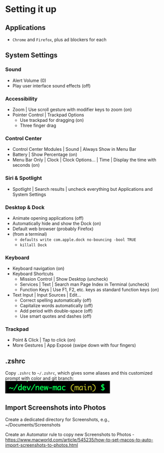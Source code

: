 # Setting it up

## Applications

* `Chrome` and `Firefox`, plus ad blockers for each

## System Settings

### Sound
* Alert Volume (0)
* Play user interface sound effects (off)

### Accessibility

* Zoom | Use scroll gesture with modifier keys to zoom (on)
* Pointer Control | Trackpad Options
    * Use trackpad for dragging (on)
    * Three finger drag

### Control Center

* Control Center Modules | Sound | Always Show in Menu Bar
* Battery | Show Percentage (on)
* Menu Bar Only | Clock | Clock Options... | Time | Display the time with seconds (on)

### Siri & Spotlight

* Spotlight | Search results | uncheck everything but Applications and System Settings

### Desktop & Dock

* Animate opening applications (off)
* Automatically hide and show the Dock (on)
* Default web browser (probably Firefox)
* (from a terminal)
    * `defaults write com.apple.dock no-bouncing -bool TRUE`
    * `killall Dock`

### Keyboard

* Keyboard navigation (on)
* Keyboard Shortcuts 
    * Mission Control | Show Desktop (uncheck)
    * Services | Text | Search man Page Index in Terminal (uncheck)
    * Function Keys | Use F1, F2, etc. keys as standard function keys (on)
* Text Input | Input Sources | Edit... 
    * Correct spelling automatically (off)
    * Capitalize words automatically (off)
    * Add period with double-space (off)
    * Use smart quotes and dashes (off)

### Trackpad

* Point & Click | Tap to click (on)
* More Gestures | App Exposé (swipe down with four fingers)

## .zshrc

Copy `.zshrc` to `~/.zshrc`,  which gives some aliases and this customized prompt with color and git branch:
![Customized prompt](image.png)

## Import Screenshots into Photos
Create a dedicated directory for Screenshots, e.g., ~/Documents/Screenshots

Create an Automator rule to copy new Screenshots to Photos - https://www.macworld.com/article/545235/how-to-set-macos-to-auto-import-screenshots-to-photos.html